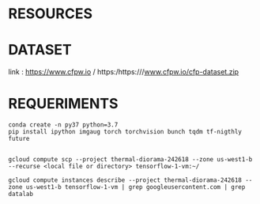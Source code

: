 # RESOURCES

# DATASET
link : https://www.cfpw.io / https:/https:///www.cfpw.io/cfp-dataset.zip


# REQUERIMENTS
```
conda create -n py37 python=3.7
pip install ipython imgaug torch torchvision bunch tqdm tf-nigthly future


gcloud compute scp --project thermal-diorama-242618 --zone us-west1-b --recurse <local file or directory> tensorflow-1-vm:~/

gcloud compute instances describe --project thermal-diorama-242618 --zone us-west1-b tensorflow-1-vm | grep googleusercontent.com | grep datalab
```
